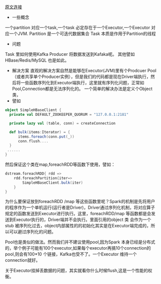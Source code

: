 # 

[原文连接](https://yq.aliyun.com/articles/60482?spm=a2c4e.11155435.0.0.24874c87mNh7Xi)

- 一些概念

一个partition 对应一个task,一个task 必定存在于一个Executor,一个Executor 对应一个JVM.
Partition 是一个可迭代数据集合
Task 本质是作用于Partition的线程

- 问题

Task 里如何使用Kafka Producer 将数据发送到Kafaka呢。 其他譬如HBase/Redis/MySQL 也是如此。

- 解决方案
直观的解决方案自然是能够在Executor(JVM)里有个Prodcuer Pool（或者共享单个Producer实例），但是我们的代码都是现在Driver端执行，然后将一些函数序列化到Executor端执行，这里就有序列化问题，正常如Pool,Connection都是无法序列化的。
一个简单的解决办法是定义个Object 类，
- 譬如
```scala
object SimpleHBaseClient {
  private val DEFAULT_ZOOKEEPER_QUORUM = "127.0.0.1:2181"

  private lazy val (table, conn) = createConnection

  def bulk(items:Iterator) = {
      items.foreach(conn.put(_))
      conn.flush....
  } 
 ......
}
```
然后保证这个类在map,foreachRDD等函数下使用，譬如：
```scala
dstream.foreachRDD{ rdd =>
    rdd.foreachPartition{iter=>
        SimpleHBaseClient.bulk(iter)  
    }
}
```

为什么要保证放到foreachRDD /map 等这些函数里呢？Spark的机制是先将用户的程序作为一个单机运行(运行者是Driver)，Driver通过序列化机制，将对应算子规定的函数发送到Executor进行执行。这里，foreachRDD/map 等函数都是会发送到Executor执行的，Driver端并不会执行。里面引用的object 类 会作为一个stub 被序列化过去，object内部属性的的初始化其实是在Executor端完成的，所以可以避过序列化的问题。

Pool也是类似的做法。然而我们并不建议使用pool,因为Spark 本身已经是分布式的，举个例子可能有100个executor,如果每个executor再搞10个connection的pool,则会有100*10 个链接，Kafka也受不了。一个Executor 维持一个connection就好。

关于Executor挂掉丢数据的问题，其实就看你什么时候flush,这是一个性能的权衡。